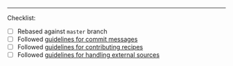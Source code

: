 

---

Checklist:

* [ ] Rebased against `master` branch
* [ ] Followed [guidelines for commit messages](https://github.com/FairRootGroup/alfadist#guidelines-for-commit-messages)
* [ ] Followed [guidelines for contributing recipes](https://github.com/FairRootGroup/alfadist#guidelines-for-contributing-recipes)
* [ ] Followed [guidelines for handling external sources](https://github.com/FairRootGroup/alfadist#guidelines-for-handling-external-sources)
